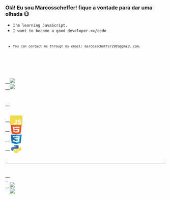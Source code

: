### Olá! Eu sou Marcosscheffer! fique a vontade para dar uma olhada 😉
<ul>
  <li><code>I'm learning JavaScript.</code></li>
  <li><code>I want to become a good developer.<>/code</li>
  <li><code>You can contact me through my email: marcosscheffer2989@gmail.com.</code></li>
</ul>

<div>
  <a href="https://github.com/marcosscheffer">
  <img height="180em" src="https://github-readme-stats.vercel.app/api?username=marcosscheffer&show_icons=true&theme=dracula&include_all_commits=true&count_private=true"/>
  <img height="180em" src="https://github-readme-stats.vercel.app/api/top-langs/?username=marcosscheffer&layout=compact&langs_count=7&theme=dracula"/>
</div>
  
  <div style="display: inline_block"><br>
  <img align="center" alt="Rafa-Js" height="30" width="40" src="https://raw.githubusercontent.com/devicons/devicon/master/icons/javascript/javascript-plain.svg">
  <img align="center" alt="" height="30" width="40" src="https://raw.githubusercontent.com/devicons/devicon/master/icons/html5/html5-original.svg">
  <img align="center" alt="" height="30" width="40" src="https://raw.githubusercontent.com/devicons/devicon/master/icons/css3/css3-original.svg">
  <img align="center" alt="" height="30" width="40" src="https://raw.githubusercontent.com/devicons/devicon/master/icons/python/python-original.svg">
</div>
<hr>
  <div> 
  <a href="https://www.instagram.com/marcos_vini2989/" target="_blank"><img src="https://img.shields.io/badge/-Instagram-%23E4405F?style=for-the-badge&logo=instagram&logoColor=white" target="_blank"></a>
  <a href = "https://gmail.com/"><img src="https://img.shields.io/badge/-Gmail-%23333?style=for-the-badge&logo=gmail&logoColor=white" target="_blank"></a>
 </div
